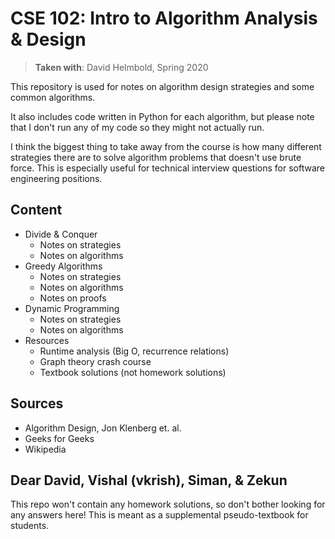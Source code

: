 # CSE 102: Intro to Algorithm Analysis & Design
> **Taken with**: David Helmbold, Spring 2020

This repository is used for notes on algorithm design strategies and some common algorithms.

It also includes code written in Python for each algorithm, but please note that I don't run any of my code so they might not actually run.

I think the biggest thing to take away from the course is how many different strategies there are to solve algorithm problems that doesn't use brute force. This is especially useful for technical interview questions for software engineering positions.

## Content
* Divide & Conquer
    * Notes on strategies
    * Notes on algorithms
* Greedy Algorithms
    * Notes on strategies
    * Notes on algorithms
    * Notes on proofs
* Dynamic Programming
    * Notes on strategies
    * Notes on algorithms
* Resources
    * Runtime analysis (Big O, recurrence relations)
    * Graph theory crash course
    * Textbook solutions (not homework solutions)


## Sources
* Algorithm Design, Jon Klenberg et. al.
* Geeks for Geeks
* Wikipedia

## Dear David, Vishal (vkrish), Siman, & Zekun
This repo won't contain any homework solutions, so don't bother looking for any answers here! This is meant as a supplemental pseudo-textbook for students.